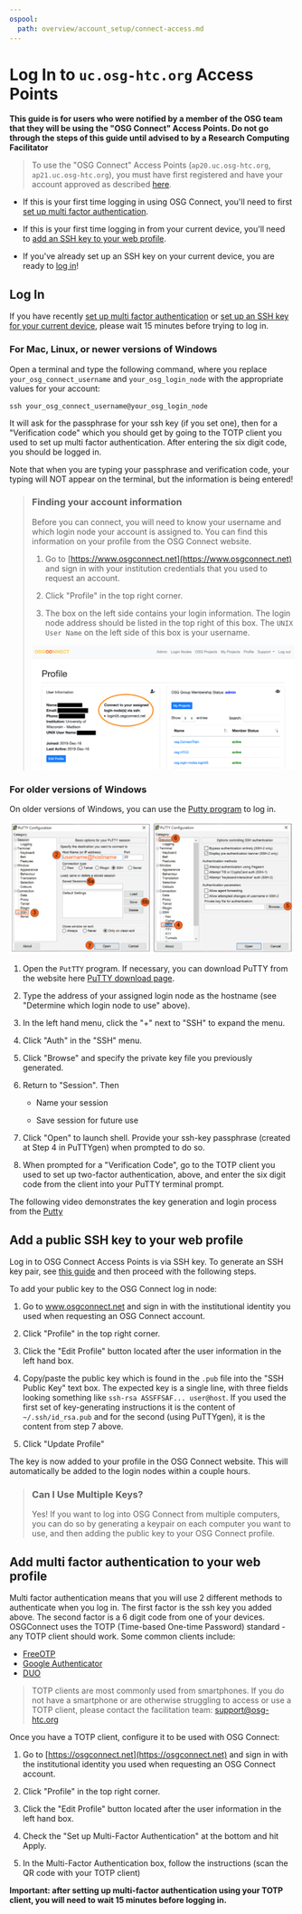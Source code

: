 ```yaml
---
ospool:
  path: overview/account_setup/connect-access.md
---
```


# Log In to `uc.osg-htc.org` Access Points

**This guide is for users who were notified by a member of the OSG team that they 
will be using the "OSG Connect" Access Points. Do not go through the steps of this 
guide until advised to by a Research Computing Facilitator**

> To use the "OSG Connect" Access Points (`ap20.uc.osg-htc.org`, 
> `ap21.uc.osg-htc.org`), you must have first registered and have your account approved
> as described [here](../registration-and-login).

* If this is your first time logging in using OSG Connect, you'll need to first [set up multi factor authentication](#add-multi-factor-authentication-to-your-web-profile).

* If this is your first time logging in from your current device, 
you'll need to [add an SSH key to your web profile](#add-a-public-ssh-key-to-your-web-profile).

* If you've already set up an SSH key on your current device, you are ready to [log in](#log-in)!

## Log In

If you have recently [set up multi factor authentication](#add-multi-factor-authentication-to-your-web-profile)
or [set up an SSH key for your current device](#add-a-public-ssh-key-to-your-web-profile), 
please wait 15 minutes before trying to log in.

### For Mac, Linux, or newer versions of Windows

Open a terminal and type the following command, where you replace `your_osg_connect_username` and `your_osg_login_node`
with the appropriate values for your account: 

    ssh your_osg_connect_username@your_osg_login_node

It will ask for the passphrase for your ssh key (if you set one), then for 
a "Verification code" which you should get by going to the TOTP client you 
used to set up multi factor authentication. After entering the six digit 
code, you should be logged in. 

Note that when you are typing your passphrase and verification code, your typing will 
NOT appear on the terminal, but the information is being entered! 

> ### Finding your account information
> 
> Before you can connect, you will need to know your username and which login node your account is assigned to. 
> You can find this information on your profile from the OSG Connect website.
> 
> 1. Go to [https://www.osgconnect.net](https://www.osgconnect.net) and sign in with your institution credentials that you used to request an account. 
> 
> 2. Click "Profile" in the top right corner.
> 
> 3. The box on the left side contains your login information. 
>    The login node address should be listed in the top right of this box.
>    The `UNIX User Name` on the left side of this box is your username.
> 
> ![Identify Login Node](/images/find_osgconnect_login_node.png "OSG Connect Profile")
> 

### For older versions of Windows

On older versions of Windows, you can use the [Putty program](https://www.chiark.greenend.org.uk/~sgtatham/putty/latest.html) to log in. 

<img src="/images/putty-screenshots.png" alt="PuTTY Intructions Screenshot">

1. Open the `PutTTY` program. If necessary, you can download PuTTY from the website here [PuTTY download page](https://www.chiark.greenend.org.uk/~sgtatham/putty/latest.html).

2. Type the address of your assigned login node as the hostname (see "Determine which login node to use" above).

3. In the left hand menu, click the "+" next to "SSH" to expand the menu.

4. Click "Auth" in the "SSH" menu.

5. Click "Browse" and specify the private key file you previously generated.

6. Return to "Session". Then   

   * Name your session 

   * Save session for future use    

7. Click "Open" to launch shell. Provide your ssh-key passphrase (created at Step 4 in PuTTYgen) when prompted to do so.

8. When prompted for a "Verification Code", go to the TOTP client you used to set up 
two-factor authentication, above, and enter the six digit code from the client into 
your PuTTY terminal prompt. 

The following video demonstrates the key generation and login process from the [Putty](https://www.youtube.com/watch?v=zk1uo1nA2HA&t=210s&ab_channel=OSG) 

## Add a public SSH key to your web profile

Log in to OSG Connect Access Points is via SSH key. To generate an SSH key pair, 
see [this guide](../generate-add-sshkey) and then proceed with the following steps. 

To add your public key to the OSG Connect log in node: 

1. Go to www.osgconnect.net and sign in with the institutional identity you used when requesting an OSG Connect account. 

2. Click "Profile" in the top right corner.

3. Click the "Edit Profile" button located after the user information in the left hand box.

4. Copy/paste the public key which is found in the `.pub` file into the "SSH Public Key" text box. 
The expected key is a single line, with three fields looking something like 
`ssh-rsa ASSFFSAF... user@host`. If you used the first set of key-generating 
instructions it is the content of `~/.ssh/id_rsa.pub` and for the second (using 
PuTTYgen), it is the content from step 7 above.

6. Click "Update Profile"

The key is now added to your profile in the OSG Connect website. This will automatically
be added to the login nodes within a couple hours.

> ### Can I Use Multiple Keys?
> Yes! If you want to log into OSG Connect from multiple computers, you can do so by generating
> a keypair on each computer you want to use, and then adding the public key to your OSG 
> Connect profile. 

## Add multi factor authentication to your web profile

Multi factor authentication means that you will use 2 different methods to authenticate
when you log in. The first factor is the ssh key you added above. The second factor
is a 6 digit code from one of your devices. OSGConnect uses the TOTP
(Time-based One-time Password) standard - any TOTP client should work. Some common
clients include:

  * [FreeOTP](https://freeotp.github.io/)
  * [Google Authenticator](https://en.wikipedia.org/wiki/Google_Authenticator)
  * [DUO](https://duo.com/product/multi-factor-authentication-mfa/authentication-methods/tokens-and-passcodes)

> TOTP clients are most commonly used from smartphones. If you do not have 
> a smartphone or are otherwise struggling to access or use a TOTP client, 
> please contact the facilitation team: support@osg-htc.org

Once you have a TOTP client, configure it to be used with OSG Connect: 

1. Go to [https://osgconnect.net](https://osgconnect.net) and sign in with the institutional identity you used when requesting an OSG Connect account. 

2. Click "Profile" in the top right corner.

3. Click the "Edit Profile" button located after the user information in the left hand box.

4. Check the "Set up Multi-Factor Authentication" at the bottom and hit Apply.

5. In the Multi-Factor Authentication box, follow the instructions (scan the QR code with your TOTP client)

**Important: after setting up multi-factor authentication using your TOTP client, you will 
need to wait 15 minutes before logging in.**

